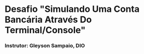 # Desafio "Simulando Uma Conta Bancária Através Do Terminal/Console"
### Instrutor: Gleyson Sampaio, DIO
